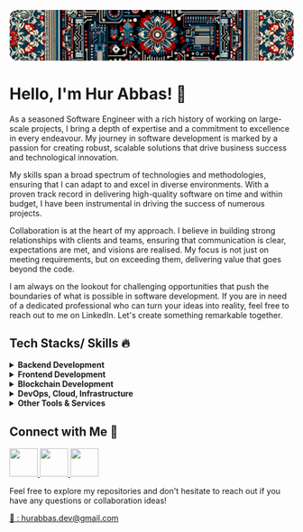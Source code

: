 ![Github Profile README.md Header](assets/profile-header-v1.png)

# Hello, I'm Hur Abbas! 👋
As a seasoned Software Engineer with a rich history of working on large-scale projects, I bring a depth of expertise and a commitment to excellence in every endeavour. My journey in software development is marked by a passion for creating robust, scalable solutions that drive business success and technological innovation.  
  
My skills span a broad spectrum of technologies and methodologies, ensuring that I can adapt to and excel in diverse environments. With a proven track record in delivering high-quality software on time and within budget, I have been instrumental in driving the success of numerous projects.  
  
Collaboration is at the heart of my approach. I believe in building strong relationships with clients and teams, ensuring that communication is clear, expectations are met, and visions are realised. My focus is not just on meeting requirements, but on exceeding them, delivering value that goes beyond the code.  
  
I am always on the lookout for challenging opportunities that push the boundaries of what is possible in software development. If you are in need of a dedicated professional who can turn your ideas into reality, feel free to reach out to me on LinkedIn. Let's create something remarkable together.
## Tech Stacks/ Skills 🔥

<details>
<summary> <strong>Backend Development</strong></summary>
<p>
I have dynamic skillset as a backend developer, my expertise spans a wide array of technologies, making me adept at building robust, scalable, and efficient web applications and services. My core strength lies in JavaScript and TypeScript, where I utilize NodeJS, Express, and NestJS to engineer powerful server-side solutions. I am also skilled in Python, Java and Spring/ Spring Boot, which enables me to develop and manage complex, enterprise-grade backend systems with ease.
</p>
<p>
In the realm of databases, I am proficient in both SQL and NoSQL technologies. My experience with MongoDB, PostgreSQL, and MySQL allows me to design and implement versatile database solutions tailored to the specific needs of each project. Further enhancing my database skills are tools like TypeORM, Mongoose, and Prisma, through which I ensure seamless integration and effective management of database operations within applications.
</p>
<p>
My expertise also encompasses the development of both GraphQL and RESTful APIs, showcasing my ability to create highly optimized and scalable API solutions for seamless frontend-backend integration. This skill is complemented by my knowledge in microservices architecture and serverless frameworks, allowing me to build modular, efficient, and easily maintainable systems.
</p>
<p>
This diverse technological proficiency is backed by a commitment to best practices and a keen understanding of the latest trends in backend development. My approach combines technical skill with a focus on creating solutions that are not only effective but also sustainable and forward-thinking, making me a valuable asset in any development team.
</p>
<p><strong>Backend Skills:</strong></p>
<p>
<img src="https://img.shields.io/badge/Node%20js-339933?style=for-the-badge&logo=nodedotjs&logoColor=white"/>
<img src="https://img.shields.io/badge/express.js-%23404d59.svg?style=for-the-badge&logo=express&logoColor=%2361DAFB"/>
<img src="https://img.shields.io/badge/nestjs-E0234E?style=for-the-badge&logo=nestjs&logoColor=white"/>
<img src="https://img.shields.io/badge/fastify-%23000000.svg?style=for-the-badge&logo=fastify&logoColor=white"/>
<img src="https://img.shields.io/badge/Python-FFD43B?style=for-the-badge&logo=python&logoColor=blue"/>
<img src="https://img.shields.io/badge/java-%23ED8B00.svg?style=for-the-badge&logo=openjdk&logoColor=white"/>
<img src="https://img.shields.io/badge/Spring-6DB33F?style=for-the-badge&logo=spring&logoColor=white"/>
<img src="https://img.shields.io/badge/Spring_Boot-F2F4F9?style=for-the-badge&logo=spring-boot"/>
<img src="https://img.shields.io/badge/MongoDB-4EA94B?style=for-the-badge&logo=mongodb&logoColor=white"/> <img src="https://img.shields.io/badge/PostgreSQL-316192?style=for-the-badge&logo=postgresql&logoColor=white"/> <img src="https://img.shields.io/badge/MySQL-005C84?style=for-the-badge&logo=mysql&logoColor=white"/> <img src="https://img.shields.io/badge/Sqlite-003B57?style=for-the-badge&logo=sqlite&logoColor=white"/> <img src="https://img.shields.io/badge/redis-%23DD0031.svg?&style=for-the-badge&logo=redis&logoColor=white"/> <img src="https://img.shields.io/badge/Apache_Kafka-231F20?style=for-the-badge&logo=apache-kafka&logoColor=white"/> <img src="https://img.shields.io/badge/GraphQl-E10098?style=for-the-badge&logo=graphql&logoColor=white"/>
 <img src="https://img.shields.io/badge/Socket.io-010101?&style=for-the-badge&logo=Socket.io&logoColor=white"/>
</p>
</details>

<details>
<summary><strong>Frontend Development</strong></summary>
<p>  
In frontend development, my skill set is anchored in HTML, CSS, and JavaScript/ TypeScript, enabling me to design responsive and aesthetically pleasing web layouts. I am proficient in JavaScript/ TypeScript, which forms the basis of my development work, particularly in creating interactive and dynamic web applications. My expertise extends to ReactJs and NextJs, tools that I leverage to build user-friendly interfaces and improve web performance through server-side rendering.
</p>
<p>
In mobile app development, I utilize React Native to create cross-platform applications that offer a native-like user experience. Additionally, my experience with ElectronJs allows me to develop cross-platform desktop applications using web technologies. My focus is always on developing intuitive, user-centric applications that prioritize seamless user experience and functionality.
</p>
<p><strong>Frontend Skills</strong>:</p>
<p>
  <img src="https://img.shields.io/badge/React-20232A?style=for-the-badge&logo=react&logoColor=61DAFB" />
  <img src="https://img.shields.io/badge/next%20js-000000?style=for-the-badge&logo=nextdotjs&logoColor=white" />
  <img src="https://img.shields.io/badge/Electron-2B2E3A?style=for-the-badge&logo=electron&logoColor=9FEAF9" />
  <img src="https://img.shields.io/badge/React_Native-20232A?style=for-the-badge&logo=react&logoColor=61DAFB" />
  <img src="https://img.shields.io/badge/HTML5-E34F26?style=for-the-badge&logo=html5&logoColor=white" />
  <img src="https://img.shields.io/badge/TypeScript-007ACC?style=for-the-badge&logo=typescript&logoColor=white" />
  <img src="https://img.shields.io/badge/Material%20UI-007FFF?style=for-the-badge&logo=mui&logoColor=white" />
  <img src="https://img.shields.io/badge/CSS3-1572B6?style=for-the-badge&logo=css3&logoColor=white" />
  <img src="https://img.shields.io/badge/Sass-CC6699?style=for-the-badge&logo=sass&logoColor=white" />
  <img src="https://img.shields.io/badge/Redux-593D88?style=for-the-badge&logo=redux&logoColor=white" />
  <img src="https://img.shields.io/badge/Tailwind_CSS-38B2AC?style=for-the-badge&logo=tailwind-css&logoColor=white" />
  <img src="https://img.shields.io/badge/Bootstrap-563D7C?style=for-the-badge&logo=bootstrap&logoColor=white" />
  <img src="https://img.shields.io/badge/Ant%20Design-1890FF?style=for-the-badge&logo=antdesign&logoColor=white" />
  <img src="https://img.shields.io/badge/Apollo%20GraphQL-311C87?&style=for-the-badge&logo=Apollo%20GraphQL&logoColor=white" />
</p>
</details>

<details>
<summary><strong>Blockchain Development</strong></summary>
<p>
I have a proven track record of developing innovative blockchain applications. My frontend skills in HTML, CSS, SCSS, JavaScript, ReactJs, NextJs, and React Native enable me to create intuitive and engaging user interfaces for decentralized applications (dApps). Combined with my backend proficiency in NodeJS, Java, Spring Boot, and various databases, I can build robust, scalable, and secure backend systems that underpin the blockchain applications.
</p>
<p>
My blockchain development expertise is centered around Solidity for smart contract development, which is the cornerstone of creating decentralized solutions on platforms like Ethereum. I have extensive experience in developing and deploying smart contracts that are secure, efficient, and optimized for various use cases. My knowledge extends to blockchain platforms like Stellar and Ripple, which allows me to leverage their unique features for creating specialized blockchain solutions, such as digital wallets, cryptocurrency exchanges, NFT platforms, and security token offerings.
</p>
<p>
In creating digital wallets and exchanges, I focus on security, user experience, and performance, ensuring that these platforms are not only user-friendly but also meet the highest standards of security and efficiency. My work in the NFT space involves developing platforms that enable the creation, sale, and exchange of non-fungible tokens, tapping into the burgeoning market of digital collectibles and art. In the realm of security tokens, I apply my skills to develop solutions that democratize access to investment opportunities, ensuring compliance with regulatory standards and enhancing the liquidity of assets.
</p>
<p>
My approach to blockchain development is holistic, considering both the technical and practical aspects of deploying blockchain solutions. This combination of frontend, backend, and blockchain skills allows me to deliver comprehensive and innovative solutions in the rapidly evolving world of blockchain technology.
</p>
<p><strong>Blockchain Skills:</strong></p>
<p>
  <img src="https://img.shields.io/badge/Solidity-e6e6e6?style=for-the-badge&logo=solidity&logoColor=black" />
  <img src="https://img.shields.io/badge/Ethereum-3C3C3D?style=for-the-badge&logo=Ethereum&logoColor=white" />
  <img src="https://img.shields.io/badge/Litecoin-A6A9AA?style=for-the-badge&logo=Litecoin&logoColor=white" />
  <img src="https://img.shields.io/badge/dash-008DE4?style=for-the-badge&logo=dash&logoColor=white" />
  <img src="https://img.shields.io/badge/Bitcoin-000000?style=for-the-badge&logo=bitcoin&logoColor=white" />
  <img src="https://img.shields.io/badge/Stellar-090020?style=for-the-badge&logo=stellar&logoColor=white" />
  <img src="https://img.shields.io/badge/Xrp-black?style=for-the-badge&logo=xrp&logoColor=white" />
  <img src="https://img.shields.io/badge/Binance-FCD535?style=for-the-badge&logo=binance&logoColor=white" />
</p>

</details>

<details>
<summary><strong>DevOps, Cloud, Infrastructure</strong></summary>
<p>As a well-rounded software developer with extensive skills in both development and DevOps, I bring a comprehensive approach to building and deploying high-quality software solutions. My expertise spans a range of cloud platforms and technologies, including AWS and GCP, where I adeptly manage cloud infrastructure, ensuring scalable, reliable, and cost-effective solutions.
</p>
<p>
In the realm of containerization and orchestration, my proficiency with Docker and Kubernetes stands out. I utilize Docker to create lightweight, portable, and consistent environments for applications, significantly enhancing their deployment and scalability. Kubernetes further bolsters my skill set, allowing me to manage containerized applications efficiently, ensuring high availability and fault tolerance.
</p>
<p>
My experience with Firebase provides me with tools for rapid backend development, facilitating services like real-time databases, authentication, and hosting. In version control and source code management, I am skilled in using Git, with a strong proficiency in platforms like GitHub, GitLab, and Bitbucket for collaborative development and CI/CD integrations.
</p>
<p>
For deployment and hosting, I am experienced in using Heroku, Netlify, and Vercel. These platforms enable me to deploy web applications seamlessly, with continuous deployment capabilities that streamline the development lifecycle. My approach to DevOps is focused on automating and optimizing software development processes, reducing the time to market, and ensuring high-quality, maintainable, and scalable software solutions.</p>
<p><strong>DevOps Skills:</strong></p>
<p>
  <img src="https://img.shields.io/badge/Amazon_AWS-FF9900?style=for-the-badge&logo=amazonaws&logoColor=white" />
  <img src="https://img.shields.io/badge/Google_Cloud-4285F4?style=for-the-badge&logo=google-cloud&logoColor=white" />
  <img src="https://img.shields.io/badge/heroku-%23430098.svg?style=for-the-badge&logo=heroku&logoColor=white" />
  <img src="https://img.shields.io/badge/Vercel-000000?style=for-the-badge&logo=vercel&logoColor=white" />
  <img src="https://img.shields.io/badge/Netlify-00C7B7?style=for-the-badge&logo=netlify&logoColor=white" />
  <img src="https://img.shields.io/badge/firebase-ffca28?style=for-the-badge&logo=firebase&logoColor=black" />
  <img src="https://img.shields.io/badge/Github%20Actions-282a2e?style=for-the-badge&logo=githubactions&logoColor=367cfe" />
  <img src="https://img.shields.io/badge/docker-%230db7ed.svg?style=for-the-badge&logo=docker&logoColor=white" />
  <img src="https://img.shields.io/badge/kubernetes-326ce5.svg?&style=for-the-badge&logo=kubernetes&logoColor=white" />
  <img src="https://img.shields.io/badge/circle%20ci-%23161616.svg?style=for-the-badge&logo=circleci&logoColor=white" />
  <img src="https://img.shields.io/badge/terraform-%235835CC.svg?style=for-the-badge&logo=terraform&logoColor=white" />
  <img src="https://img.shields.io/badge/Argo%20CD-1e0b3e?style=for-the-badge&logo=argo&logoColor=#d16044" />
</p>

</details>

<details>
<summary><strong>Other Tools & Services</strong></summary>
<p>
My technical prowess extends beyond development and DevOps into a broad spectrum of tools and services that enhance project management, design, and collaboration. My proficiency in project management tools such as Jira, ClickUp, Trello, and Asana demonstrates my ability to efficiently manage and streamline development workflows, ensuring that projects are delivered on time and within scope. These tools also reflect my skill in team collaboration and task organization, enabling me to maintain clear communication and project visibility.
</p>
<p>
In the realm of design, I am adept in using Adobe Xd, Photoshop, Illustrator, and Figma. My experience with these design tools allows me to contribute to the UI/UX aspect of projects, creating visually appealing and user-friendly designs. Whether it's wireframing in Adobe Xd, image editing in Photoshop, vector graphics in Illustrator, or collaborative design in Figma, I have the ability to bring creative ideas to life and enhance the user experience of the applications I develop.
</p>
<p>
This combination of technical development skills, DevOps knowledge, and proficiency in project management and design tools makes me a versatile and valuable asset to any team. My diverse skill set allows me to bridge the gap between different aspects of software development, from initial concept and design to deployment and management, ensuring a cohesive and efficient development process.</p>
<p><strong>Other Tools/ Services:</strong></p>
<p>
  <img src="https://img.shields.io/badge/jira-%230A0FFF.svg?style=for-the-badge&logo=jira&logoColor=white" />
  <img src="https://img.shields.io/badge/Trello-%23026AA7.svg?style=for-the-badge&logo=Trello&logoColor=white" />
  <img src="https://img.shields.io/badge/github-%23121011.svg?style=for-the-badge&logo=github&logoColor=white" />
  <img src="https://img.shields.io/badge/git-%23F05033.svg?style=for-the-badge&logo=git&logoColor=white" />
  <img src="https://img.shields.io/badge/bitbucket-%230047B3.svg?style=for-the-badge&logo=bitbucket&logoColor=white" />
  <img src="https://img.shields.io/badge/gitlab-%23181717.svg?style=for-the-badge&logo=gitlab&logoColor=white" />
  <img src="https://img.shields.io/badge/adobe%20photoshop-%2331A8FF.svg?style=for-the-badge&logo=adobe%20photoshop&logoColor=white" />
  <img src="https://img.shields.io/badge/adobe%20illustrator-%23FF9A00.svg?style=for-the-badge&logo=adobe%20illustrator&logoColor=white" />
  <img src="https://img.shields.io/badge/Adobe%20XD-470137?style=for-the-badge&logo=Adobe%20XD&logoColor=#FF61F6" />
  <img src="https://img.shields.io/badge/figma-%23F24E1E.svg?style=for-the-badge&logo=figma&logoColor=white" />
    <img src="https://img.shields.io/badge/InVision-FF3366?style=for-the-badge&logo=InVision&logoColor=white" />
  <img src="https://img.shields.io/badge/Framer-black?style=for-the-badge&logo=framer&logoColor=blue" />
  <img src="https://img.shields.io/badge/-Storybook-FF4785?style=for-the-badge&logo=storybook&logoColor=white" />
</p>
</details>

## Connect with Me 💬
<p> 
<a href="https://www.linkedin.com/in/hurabbas/" >
<img src="https://user-images.githubusercontent.com/74038190/235294012-0a55e343-37ad-4b0f-924f-c8431d9d2483.gif"  height="50px" width="50px"/>
</a>
<a href="https://discordapp.com/users/839019500565299240">
<img src="https://user-images.githubusercontent.com/74038190/235294015-47144047-25ab-417c-af1b-6746820a20ff.gif"  height="50px" width="50px"/>
</a>
<a href="https://twitter.com/thehurabbas">
<img src="https://user-images.githubusercontent.com/74038190/235294011-b8074c31-9097-4a65-a594-4151b58743a8.gif"  height="50px" width="50px"/>
</a>
</p>
Feel free to explore my repositories and don't hesitate to reach out if you have any questions or collaboration ideas!
<p><a href="mailto:hurabbas.dev@gmail.com">📧 : hurabbas.dev@gmail.com </a> </p>

